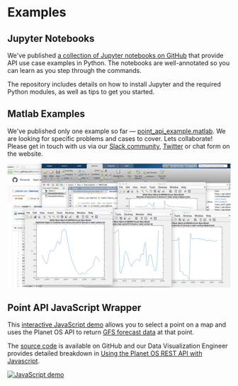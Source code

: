 # Examples

## Jupyter Notebooks
We've published <a href="https://github.com/planet-os/notebooks" target="_blank">a collection of Jupyter notebooks on GitHub</a> that provide API use case examples in Python. The notebooks are well-annotated so you can learn as you step through the commands.

The repository includes details on how to install Jupyter and the required Python modules, as well as tips to get you started.

## Matlab Examples
We've published only one example so far — [point_api_example.matlab](https://github.com/planet-os/demos/blob/master/scripts/matlab/point_api_example.matlab).
We are looking for specific problems and cases to cover. Lets collaborate!
Please get in touch with us via our [Slack community](http://slack.planetos.com), [Twitter](https://twitter.com/planet_os) or chat form on the website.

<a href="images/API-matlab-example1.png" data-featherlight><img src="images/API-matlab-example1.png" alt="API Matlab example"/></a>

## Point API JavaScript Wrapper
This <a href="http://planet-os.github.io/demos/point_api/" target="_blank">interactive JavaScript demo</a> allows you to select a point on a map and uses the Planet OS API to return <a href="http://data.planetos.com/datasets/noaa_gfs_global_sflux_0.12d:gfs-global-weather-forecast-by-ncep-near-surface-parameters" target="_blank" title="GFS Global Weather Forecast on Planet OS">GFS forecast data</a> at that point.

The <a href="https://github.com/planet-os/demos/tree/master/point_api" target="_blank">source code</a> is available on GitHub and our Data Visualization Engineer provides detailed breakdown in <a href="https://planetos.com/blog/using-the-planet-os-rest-api-with-javascript/" target="_blank">Using the Planet OS REST API with Javascript</a>.

<a href="http://planet-os.github.io/demos/point_api/" target="_blank"><img src="https://cdn0.planetos.com/wp-content/uploads/2016/03/point_api_demo-760x736.jpg" alt="JavaScript demo" /></a>
